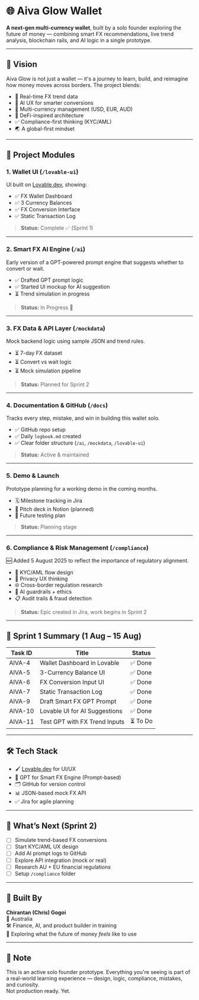 # 🌐 Aiva Glow Wallet

**A next-gen multi-currency wallet**, built by a solo founder exploring the future of money — combining smart FX recommendations, live trend analysis, blockchain rails, and AI logic in a single prototype.

---

## 🚀 Vision

Aiva Glow is not just a wallet — it's a journey to learn, build, and reimagine how money moves across borders. The project blends:

- 💱 Real-time FX trend data
- 🧠 AI UX for smarter conversions
- 💸 Multi-currency management (USD, EUR, AUD)
- 🔐 DeFi-inspired architecture
- ✅ Compliance-first thinking (KYC/AML)
- 🌏 A global-first mindset

---

## 🧱 Project Modules

### 1. Wallet UI (`/lovable-ui`)
UI built on [Lovable.dev](https://lovable.dev), showing:
- ✅ FX Wallet Dashboard
- ✅ 3 Currency Balances
- ✅ FX Conversion Interface
- ✅ Static Transaction Log

> **Status:** Complete ✅ (Sprint 1)

---

### 2. Smart FX AI Engine (`/ai`)
Early version of a GPT-powered prompt engine that suggests whether to convert or wait.
- ✅ Drafted GPT prompt logic
- ✅ Started UI mockup for AI suggestion
- ⏳ Trend simulation in progress

> **Status:** In Progress 🔧

---

### 3. FX Data & API Layer (`/mockdata`)
Mock backend logic using sample JSON and trend rules.
- ⏳ 7-day FX dataset
- ⏳ Convert vs wait logic
- ⏳ Mock simulation pipeline

> **Status:** Planned for Sprint 2

---

### 4. Documentation & GitHub (`/docs`)
Tracks every step, mistake, and win in building this wallet solo.
- ✅ GitHub repo setup
- ✅ Daily `logbook.md` created
- ✅ Clear folder structure (`/ai`, `/mockdata`, `/lovable-ui`)

> **Status:** Active & maintained

---

### 5. Demo & Launch
Prototype planning for a working demo in the coming months.
- 🗓️ Milestone tracking in Jira
- 🧾 Pitch deck in Notion (planned)
- 🧪 Future testing plan

> **Status:** Planning stage

---

### 6. Compliance & Risk Management (`/compliance`)  
🆕 Added 5 August 2025 to reflect the importance of regulatory alignment.

- 🧾 KYC/AML flow design
- 🔐 Privacy UX thinking
- 🌐 Cross-border regulation research
- 🧠 AI guardrails + ethics
- 📋 Audit trails & fraud detection

> **Status:** Epic created in Jira, work begins in Sprint 2

---

## 📆 Sprint 1 Summary (1 Aug – 15 Aug)

| Task ID  | Title                                  | Status     |
|----------|----------------------------------------|------------|
| AIVA-4   | Wallet Dashboard in Lovable            | ✅ Done     |
| AIVA-5   | 3-Currency Balance UI                  | ✅ Done     |
| AIVA-6   | FX Conversion Input UI                 | ✅ Done     |
| AIVA-7   | Static Transaction Log                 | ✅ Done     |
| AIVA-9   | Draft Smart FX GPT Prompt              | ✅ Done     |
| AIVA-10  | Lovable UI for AI Suggestions          | ✅ Done     |
| AIVA-11  | Test GPT with FX Trend Inputs          | ⏳ To Do    |

---

## 🛠 Tech Stack

- 🖌️ [Lovable.dev](https://lovable.dev) for UI/UX
- 🧠 GPT for Smart FX Engine (Prompt-based)
- 🗂 GitHub for version control
- 📊 JSON-based mock FX API
- ✅ Jira for agile planning

---

## 🧭 What’s Next (Sprint 2)

- [ ] Simulate trend-based FX conversions
- [ ] Start KYC/AML UX design
- [ ] Add AI prompt logs to GitHub
- [ ] Explore API integration (mock or real)
- [ ] Research AU + EU financial regulations
- [ ] Setup `/compliance` folder

---

## 👤 Built By

**Chirantan (Chris) Gogoi**  
📍 Australia  
🛠️ Finance, AI, and product builder in training  
🔭 Exploring what the future of money *feels* like to use

---

## 📌 Note

This is an active solo founder prototype. Everything you're seeing is part of a real-world learning experience — design, logic, compliance, mistakes, and curiosity.  
Not production ready. Yet.
